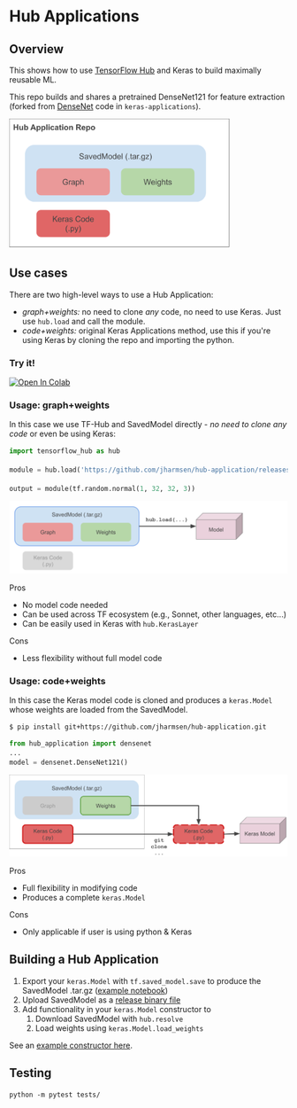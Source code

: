 # Hub Applications
## Overview

This shows how to use [TensorFlow Hub](tensorflow.org/hub) and Keras to build maximally reusable ML.

This repo builds and shares a pretrained DenseNet121 for feature extraction (forked from [DenseNet](https://github.com/keras-team/keras-applications/blob/master/keras_applications/densenet.py) code in `keras-applications`).

<img src="./diagrams/overview.svg" width="400">

## Use cases
There are two high-level ways to use a Hub Application:
  * *graph+weights:* no need to clone _any_ code, no need to use Keras.  Just use `hub.load` and call the module.
  * *code+weights:* original Keras Applications method, use this if you're using Keras by cloning the repo and importing the python.
  
### Try it!

[![Open In Colab](https://colab.research.google.com/assets/colab-badge.svg)](https://colab.research.google.com/github/jharmsen/hub-application/blob/master/Export_DenseNet121_No_Top.ipynb)

### Usage: graph+weights
In this case we use TF-Hub and SavedModel directly - _no need to clone any code_ or even be using Keras:
```python
import tensorflow_hub as hub

module = hub.load('https://github.com/jharmsen/hub-application/releases/download/v1/densenet121_weights_tf_dim_ordering_tf_kernels_notop.tar.gz')

output = module(tf.random.normal(1, 32, 32, 3))
```

<img src="./diagrams/hub_flow.svg" width="600">

Pros
  * No model code needed
  * Can be used across TF ecosystem (e.g., Sonnet, other languages, etc...)
  * Can be easily used in Keras with `hub.KerasLayer`
  
Cons
  * Less flexibility without full model code


### Usage: code+weights
In this case the Keras model code is cloned and produces a `keras.Model` whose weights are loaded from the SavedModel.

```shell
$ pip install git+https://github.com/jharmsen/hub-application.git
```

```python
from hub_application import densenet
...
model = densenet.DenseNet121()
```

<img src="./diagrams/keras_flow.svg" width="600">

Pros
  * Full flexibility in modifying code
  * Produces a complete `keras.Model`

Cons
  * Only applicable if user is using python & Keras

## Building a Hub Application
1. Export your `keras.Model` with `tf.saved_model.save` to produce the SavedModel .tar.gz ([example notebook](./Export_DenseNet121_No_Top.ipynb))
1. Upload SavedModel as a [release binary file](https://help.github.com/en/articles/creating-releases)
1. Add functionality in your `keras.Model` constructor to
    1. Download SavedModel with `hub.resolve`
    1. Load weights using `keras.Model.load_weights`

See an [example constructor here](https://github.com/jharmsen/hub-application/blob/04d9d338bcb01bf5ed79c1a3fbbe433935e2f223/hub_application/densenet.py#L229-L237).


## Testing
```
python -m pytest tests/
```

